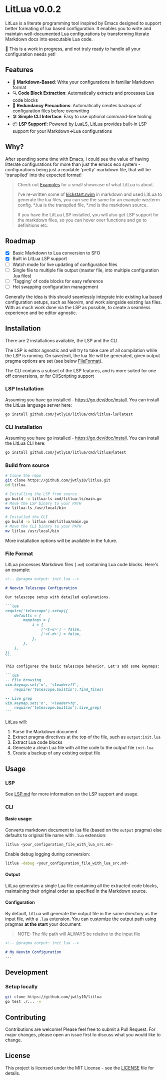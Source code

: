 # LitLua v0.0.2

LitLua is a literate programming tool inspired by Emacs designed to support better formating of lua based configuration. It enables you to write and maintain well-documented Lua configurations by transforming literate Markdown docs into executable Lua code.

🚨 This is a work in progress, and not truly ready to handle all your configuration needs yet!

## Features

- 📝 **Markdown-Based**: Write your configurations in familiar Markdown format
- 🔍 **Code Block Extraction**: Automatically extracts and processes Lua code blocks
- 💾 **Redundancy Precautions**: Automatically creates backups of configuration files before overwriting
- 🛠 **Simple CLI Interface**: Easy to use optional command-line tooling
- 📦 **LSP Support!**: Powered by LuaLS, LitLua provides built-in LSP support for your Markdown->Lua configurations


## Why?

After spending some time with Emacs, I could see the value of having litterate configurations for more than just the emacs eco system - configurations being just a readable 'pretty' markdown file, that will be 'transpiled' into the expected format!


> Check out [Examples](https://github.com/jwtly10/litlua/tree/64b8e4407167ddac72ccd8c92c97f5a331c24550/examples) for a small showcase of what LitLua is about. 
> 
> I've re-written some of [kickstart.nvim](https://github.com/nvim-lua/kickstart.nvim) in markdown and used LitLua to generate the lua files, you can see the same for an example wezterm config. *.lua is the transpiled file, *.md is the markdown source.
> 
> If you have the LitLua LSP installed, you will also get LSP support for the markdown files, so you can hover over functions and go to definitions etc.


## Roadmap
- [X] Basic Markdown to Lua conversion to SFO
- [X] Built in LitLua LSP support 
- [ ] Watch mode for live updating of configuration files
- [ ] Single file to multiple file output (master file, into multiple configuration .lua files)
- [ ] 'Tagging' of code blocks for easy reference
- [ ] Hot swapping configuration management

Generally the idea is this should seamlessly integrate into existing lua based configuration setups, such as Neovim, and work alongside existing lua files.
With as much work done via the LSP as possible, to create a seamless experience and be editor agnostic.


## Installation

There are 2 installations available, the LSP and the CLI.

The LSP is editor agnostic and will try to take care of all compilation while the LSP is running. On save/exit, 
the lua file will be generated, given output pragma options are set (see below [FileFormat](#file-format)).

The CLI contains a subset of the LSP features, and is more suited for one off conversions, or for CI/Scripting support

### LSP Installation

Assuming you have go installed - https://go.dev/doc/install. You can install the LitLua language server here:


```sh
go install github.com/jwtly10/litlua/cmd/litlua-ls@latest
```

### CLI Installation

Assuming you have go installed - https://go.dev/doc/install. You can install the LitLua CLI here:

```bash
go install github.com/jwtly10/litlua/cmd/litlua@latest
```

### Build from source
```bash
# Clone the repo
git clone https://github.com/jwtly10/litlua.git
cd litlua

# Installing the LSP from source
go build -o litlua-ls cmd/litlua-ls/main.go
# Move the LSP binary to your PATH  
mv litlua-ls /usr/local/bin  

# Installed the CLI
go build -o litlua cmd/litlua/main.go
# Move the CLI binary to your PATH  
mv litlua /usr/local/bin  
```


More installation options will be available in the future.


### File Format

LitLua processes Markdown files (`.md`) containing Lua code blocks. Here's an example:

````markdown
<!-- @pragma output: init.lua -->

# Neovim Telescope Configuration

Our telescope setup with detailed explanations.

```lua
require('telescope').setup({
    defaults = {
        mappings = {
            i = {
                ['<C-u>'] = false,
                ['<C-d>'] = false,
            },
        },
    },
})
```

This configures the basic telescope behavior. Let's add some keymaps:

```lua
-- File browsing
vim.keymap.set('n', '<leader>ff', 
    require('telescope.builtin').find_files)

-- Live grep
vim.keymap.set('n', '<leader>fg', 
    require('telescope.builtin').live_grep)
```
````

LitLua will:
1. Parse the Markdown document
2. Extract pragma directives at the top of the file, such as `output:init.lua`
3. Extract Lua code blocks
4. Generate a clean Lua file with all the code to the output file `init.lua`
5. Create a backup of any existing output file



## Usage

### LSP
See [LSP.md](./LSP.md) for more information on the LSP support and usage.

### CLI

#### Basic usage:

Converts markdown document to lua file (based on the `output` pragma) else defaults to original file name with `.lua` extension:

```bash
litlua <your_configuration_file_with_lua_src.md>
```

Enable debug logging during conversion:

```bash
litlua -debug <your_configuration_file_with_lua_src.md>
```

#### Output

LitLua generates a single Lua file containing all the extracted code blocks, maintaining their original order as specified in the Markdown source.

#### Configuration


By default, LitLua will generate the output file in the same directory as the input file, with a `.lua` extension. You can customize the output path using pragmas **at the start** your document:

> NOTE: The file path will ALWAYS be relative to the input file

```markdown
<!-- @pragma output: init.lua -->

# My Neovim Configuration
...
```

## Development

### Setup locally

```bash
git clone https://github.com/jwtly10/litlua
go test ./... -v
```

## Contributing

Contributions are welcome! Please feel free to submit a Pull Request. For major changes, please open an issue first to discuss what you would like to change.

## License

This project is licensed under the MIT License - see the [LICENSE](LICENSE) file for details.
